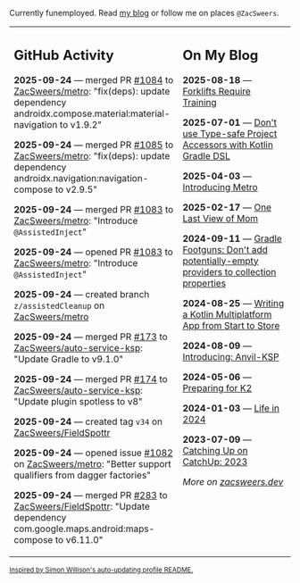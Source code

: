 Currently funemployed. Read [my blog](https://zacsweers.dev/) or follow me on places `@ZacSweers`.

<table><tr><td valign="top" width="60%">

## GitHub Activity
<!-- githubActivity starts -->
**2025-09-24** — merged PR [#1084](https://github.com/ZacSweers/metro/pull/1084) to [ZacSweers/metro](https://github.com/ZacSweers/metro): "fix(deps): update dependency androidx.compose.material:material-navigation to v1.9.2"

**2025-09-24** — merged PR [#1085](https://github.com/ZacSweers/metro/pull/1085) to [ZacSweers/metro](https://github.com/ZacSweers/metro): "fix(deps): update dependency androidx.navigation:navigation-compose to v2.9.5"

**2025-09-24** — merged PR [#1083](https://github.com/ZacSweers/metro/pull/1083) to [ZacSweers/metro](https://github.com/ZacSweers/metro): "Introduce `@AssistedInject`"

**2025-09-24** — opened PR [#1083](https://github.com/ZacSweers/metro/pull/1083) to [ZacSweers/metro](https://github.com/ZacSweers/metro): "Introduce `@AssistedInject`"

**2025-09-24** — created branch `z/assistedCleanup` on [ZacSweers/metro](https://github.com/ZacSweers/metro)

**2025-09-24** — merged PR [#173](https://github.com/ZacSweers/auto-service-ksp/pull/173) to [ZacSweers/auto-service-ksp](https://github.com/ZacSweers/auto-service-ksp): "Update Gradle to v9.1.0"

**2025-09-24** — merged PR [#174](https://github.com/ZacSweers/auto-service-ksp/pull/174) to [ZacSweers/auto-service-ksp](https://github.com/ZacSweers/auto-service-ksp): "Update plugin spotless to v8"

**2025-09-24** — created tag `v34` on [ZacSweers/FieldSpottr](https://github.com/ZacSweers/FieldSpottr)

**2025-09-24** — opened issue [#1082](https://github.com/ZacSweers/metro/issues/1082) on [ZacSweers/metro](https://github.com/ZacSweers/metro): "Better support qualifiers from dagger factories"

**2025-09-24** — merged PR [#283](https://github.com/ZacSweers/FieldSpottr/pull/283) to [ZacSweers/FieldSpottr](https://github.com/ZacSweers/FieldSpottr): "Update dependency com.google.maps.android:maps-compose to v6.11.0"
<!-- githubActivity ends -->
</td><td valign="top" width="40%">

## On My Blog
<!-- blog starts -->
**2025-08-18** — [Forklifts Require Training](https://www.zacsweers.dev/forklifts-require-training/)

**2025-07-01** — [Don't use Type-safe Project Accessors with Kotlin Gradle DSL](https://www.zacsweers.dev/dont-use-type-safe-project-accessors-with-kotlin-gradle-dsl/)

**2025-04-03** — [Introducing Metro](https://www.zacsweers.dev/introducing-metro/)

**2025-02-17** — [One Last View of Mom](https://www.zacsweers.dev/one-last-view-of-mom/)

**2024-09-11** — [Gradle Footguns: Don't add potentially-empty providers to collection properties](https://www.zacsweers.dev/gradle-footgun-adding-empty-providers-to-collection-properties/)

**2024-08-25** — [Writing a Kotlin Multiplatform App from Start to Store](https://www.zacsweers.dev/writing-a-kotlin-multiplatform-app-from-start-to-store/)

**2024-08-09** — [Introducing: Anvil-KSP](https://www.zacsweers.dev/introducing-anvil-ksp/)

**2024-05-06** — [Preparing for K2](https://www.zacsweers.dev/preparing-for-k2/)

**2024-01-03** — [Life in 2024](https://www.zacsweers.dev/life-in-2024/)

**2023-07-09** — [Catching Up on CatchUp: 2023](https://www.zacsweers.dev/catching-up-on-catchup-2023/)
<!-- blog ends -->
_More on [zacsweers.dev](https://zacsweers.dev/)_
</td></tr></table>

<sub><a href="https://simonwillison.net/2020/Jul/10/self-updating-profile-readme/">Inspired by Simon Willison's auto-updating profile README.</a></sub>